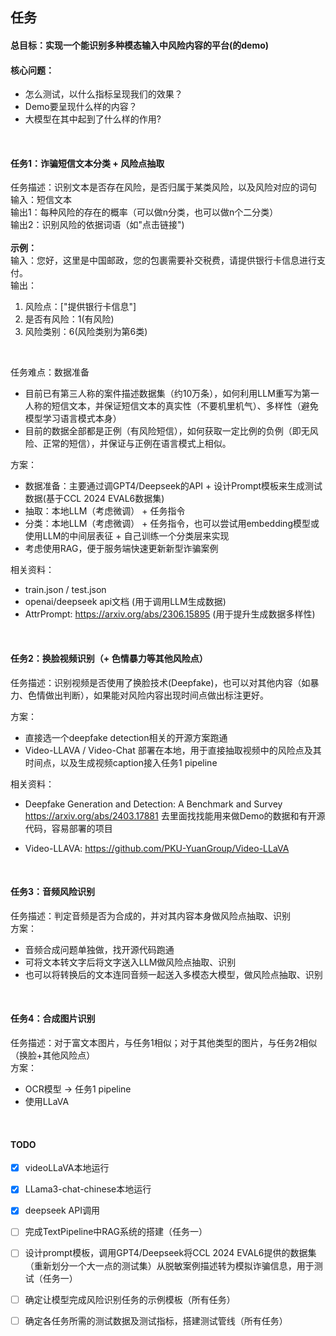 ## 任务
#### 总目标：实现一个能识别多种模态输入中风险内容的平台(的demo)

#### 核心问题：
* 怎么测试，以什么指标呈现我们的效果？ 
* Demo要呈现什么样的内容？ 
* 大模型在其中起到了什么样的作用?
  
<br>

#### 任务1：诈骗短信文本分类 + 风险点抽取
任务描述：识别文本是否存在风险，是否归属于某类风险，以及风险对应的词句\
输入：短信文本 \
输出1：每种风险的存在的概率（可以做n分类，也可以做n个二分类）\
输出2：识别风险的依据词语（如"点击链接")\
<br>
**示例：** \
输入：您好，这里是中国邮政，您的包裹需要补交税费，请提供银行卡信息进行支付。\
输出：
1. 风险点：["提供银行卡信息"]
2. 是否有风险：1(有风险)
3. 风险类别：6(风险类别为第6类)
<br>    

任务难点：数据准备
* 目前已有第三人称的案件描述数据集（约10万条），如何利用LLM重写为第一人称的短信文本，并保证短信文本的真实性（不要机里机气）、多样性（避免模型学习语言模式本身）
* 目前的数据全部都是正例（有风险短信），如何获取一定比例的负例（即无风险、正常的短信），并保证与正例在语言模式上相似。


方案：
* 数据准备：主要通过调GPT4/Deepseek的API + 设计Prompt模板来生成测试数据(基于CCL 2024 EVAL6数据集)
* 抽取：本地LLM（考虑微调） + 任务指令
* 分类：本地LLM（考虑微调） + 任务指令，也可以尝试用embedding模型或使用LLM的中间层表征 + 自己训练一个分类层来实现
* 考虑使用RAG，便于服务端快速更新新型诈骗案例

相关资料：
* train.json / test.json
* openai/deepseek api文档 (用于调用LLM生成数据)
* AttrPrompt: https://arxiv.org/abs/2306.15895 (用于提升生成数据多样性)

<br>

#### 任务2：换脸视频识别（+ 色情暴力等其他风险点）
任务描述：识别视频是否使用了换脸技术(Deepfake)，也可以对其他内容（如暴力、色情做出判断），如果能对风险内容出现时间点做出标注更好。

方案：
* 直接选一个deepfake detection相关的开源方案跑通
* Video-LLAVA / Video-Chat 部署在本地，用于直接抽取视频中的风险点及其时间点，以及生成视频caption接入任务1 pipeline

相关资料：
* Deepfake Generation and Detection: A Benchmark and Survey https://arxiv.org/abs/2403.17881
去里面找找能用来做Demo的数据和有开源代码，容易部署的项目

* Video-LLAVA: https://github.com/PKU-YuanGroup/Video-LLaVA

<br>

#### 任务3：音频风险识别
任务描述：判定音频是否为合成的，并对其内容本身做风险点抽取、识别 \
方案：
* 音频合成问题单独做，找开源代码跑通
* 可将文本转文字后将文字送入LLM做风险点抽取、识别
* 也可以将转换后的文本连同音频一起送入多模态大模型，做风险点抽取、识别

<br>

#### 任务4：合成图片识别
任务描述：对于富文本图片，与任务1相似；对于其他类型的图片，与任务2相似（换脸+其他风险点）\
方案：
* OCR模型 $\rightarrow$ 任务1 pipeline
* 使用LLaVA

<br>

#### TODO
- [x] videoLLaVA本地运行
- [x] LLama3-chat-chinese本地运行
- [x] deepseek API调用 

- [ ] 完成TextPipeline中RAG系统的搭建（任务一）
- [ ] 设计prompt模板，调用GPT4/Deepseek将CCL 2024 EVAL6提供的数据集（重新划分一个大一点的测试集）从脱敏案例描述转为模拟诈骗信息，用于测试（任务一）
- [ ] 确定让模型完成风险识别任务的示例模板（所有任务）
- [ ] 确定各任务所需的测试数据及测试指标，搭建测试管线（所有任务）


